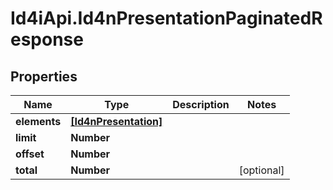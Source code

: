 # Id4iApi.Id4nPresentationPaginatedResponse

## Properties
Name | Type | Description | Notes
------------ | ------------- | ------------- | -------------
**elements** | [**[Id4nPresentation]**](Id4nPresentation.md) |  | 
**limit** | **Number** |  | 
**offset** | **Number** |  | 
**total** | **Number** |  | [optional] 


